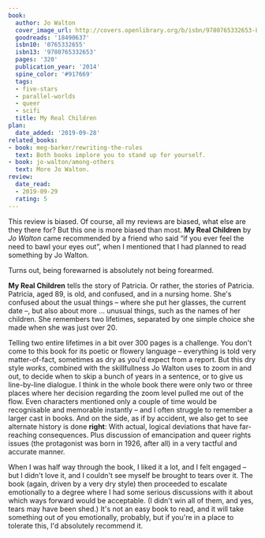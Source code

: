 ```yaml
---
book:
  author: Jo Walton
  cover_image_url: http://covers.openlibrary.org/b/isbn/9780765332653-L.jpg
  goodreads: '18490637'
  isbn10: '0765332655'
  isbn13: '9780765332653'
  pages: '320'
  publication_year: '2014'
  spine_color: '#917669'
  tags:
  - five-stars
  - parallel-worlds
  - queer
  - scifi
  title: My Real Children
plan:
  date_added: '2019-09-28'
related_books:
- book: meg-barker/rewriting-the-rules
  text: Both books implore you to stand up for yourself.
- book: jo-walton/among-others
  text: More Jo Walton.
review:
  date_read:
  - 2019-09-29
  rating: 5
---
```


This review is biased. Of course, all my reviews are biased, what else are they there for? But this one is more
biased than most. **My Real Children** by *Jo Walton* came recommended by a friend who said “if you ever feel the need
to bawl your eyes out”, when I mentioned that I had planned to read something by Jo Walton.

Turns out, being forewarned is absolutely not being forearmed.

**My Real Children** tells the story of Patricia. Or rather, the stories of Patricia. Patricia, aged 89, is old, and
confused, and in a nursing home. She's confused about the usual things – where she put her glasses, the current date –,
but also about more … unusual things, <span class="spoiler">such as the names of her children. She remembers two
lifetimes, separated by one simple choice she made when she was just over 20.</span>

<span class="spoiler">Telling two entire lifetimes in a bit over 300 pages is a challenge.</span> You don't come to this
book for its poetic or flowery language – everything is told very matter-of-fact, sometimes as dry as you'd expect from
a report. But this dry style *works*, combined with the skillfullness Jo Walton uses to zoom in and out, to decide when
to skip a bunch of years in a sentence, or to give us line-by-line dialogue. I think in the whole book there were only
two or three places where her decision regarding the zoom level pulled me out of the flow. Even characters mentioned
only a couple of time would be recognisable and memorable instantly – and I often struggle to remember a larger cast in
books. And on the side, as if by accident, we also get to see alternate history is done **right**: With actual, logical
deviations that have far-reaching consequences. Plus discussion of emancipation and queer rights issues (the protagonist
was born in 1926, after all) in a very tactful and accurate manner.

When I was half way through the book, I liked it a lot, and I felt engaged – but I didn't love it, and I couldn't see
myself be brought to tears over it. The book (again, driven by a very dry style) then proceeded to escalate emotionally
to a degree where I had some serious discussions with it about which ways forward would be acceptable. (I didn't win all
of them, and yes, tears may have been shed.) It's not an easy book to read, and it will take something out of you
emotionally, probably, but if you're in a place to tolerate this, I'd absolutely recommend it.
